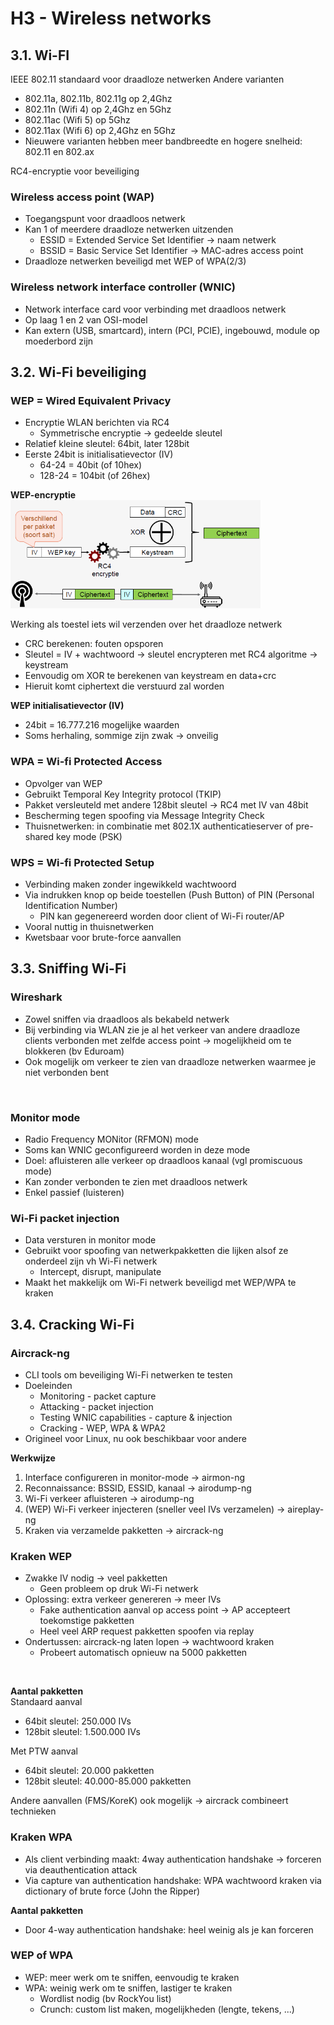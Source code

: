 # H3 - Wireless networks

## 3.1. Wi-FI
IEEE 802.11 standaard voor draadloze netwerken
Andere varianten
- 802.11a, 802.11b, 802.11g op 2,4Ghz
- 802.11n (Wifi 4) op 2,4Ghz en 5Ghz
- 802.11ac (Wifi 5) op 5Ghz
- 802.11ax (Wifi 6) op 2,4Ghz en 5Ghz
- Nieuwere varianten hebben meer bandbreedte en hogere snelheid: 802.11 en 802.ax

RC4-encryptie voor beveiliging

### Wireless access point (WAP)
- Toegangspunt voor draadloos netwerk
- Kan 1 of meerdere draadloze netwerken uitzenden
  - ESSID = Extended Service Set Identifier → naam netwerk
  - BSSID = Basic Service Set Identifier → MAC-adres access point
- Draadloze netwerken beveiligd met WEP of WPA(2/3)

### Wireless network interface controller (WNIC)
- Network interface card voor verbinding met draadloos netwerk
- Op laag 1 en 2 van OSI-model
- Kan extern (USB, smartcard), intern (PCI, PCIE), ingebouwd, module op moederbord zijn


## 3.2. Wi-Fi beveiliging

### WEP = Wired Equivalent Privacy
- Encryptie WLAN berichten via RC4
  - Symmetrische encryptie → gedeelde sleutel
- Relatief kleine sleutel: 64bit, later 128bit
- Eerste 24bit is initialisatievector (IV)
  - 64-24 = 40bit (of 10hex)
  - 128-24 = 104bit (of 26hex)

**WEP-encryptie**  
<img src="afbeeldingen/H3_WEPencr.png" width="400"/>

Werking als toestel iets wil verzenden over het draadloze netwerk
- CRC berekenen: fouten opsporen
- Sleutel = IV + wachtwoord → sleutel encrypteren met RC4 algoritme → keystream
- Eenvoudig om XOR te berekenen van keystream en data+crc
- Hieruit komt ciphertext die verstuurd zal worden

**WEP initialisatievector (IV)**
- 24bit = 16.777.216 mogelijke waarden
- Soms herhaling, sommige zijn zwak → onveilig

### WPA = Wi-fi Protected Access
- Opvolger van WEP
- Gebruikt Temporal Key Integrity protocol (TKIP)
- Pakket versleuteld met andere 128bit sleutel → RC4 met IV van 48bit
- Bescherming tegen spoofing via Message Integrity Check
- Thuisnetwerken: in combinatie met 802.1X authenticatieserver of pre-shared key mode (PSK)

### WPS = Wi-fi Protected Setup
- Verbinding maken zonder ingewikkeld wachtwoord
- Via indrukken knop op beide toestellen (Push Button) of PIN (Personal Identification Number)
  - PIN kan gegenereerd worden door client of Wi-Fi router/AP
- Vooral nuttig in thuisnetwerken
- Kwetsbaar voor brute-force aanvallen

## 3.3. Sniffing Wi-Fi

### Wireshark
- Zowel sniffen via draadloos als bekabeld netwerk
- Bij verbinding via WLAN zie je al het verkeer van andere draadloze clients verbonden met zelfde access point → mogelijkheid om te blokkeren (bv Eduroam)
- Ook mogelijk om verkeer te zien van draadloze netwerken waarmee je niet verbonden bent

<div style="page-break-after: always; visibility: hidden"> 
\pagebreak 
</div>

### Monitor mode
- Radio Frequency MONitor (RFMON) mode
- Soms kan WNIC geconfigureerd worden in deze mode
- Doel: afluisteren alle verkeer op draadloos kanaal (vgl promiscuous mode)
- Kan zonder verbonden te zien met draadloos netwerk
- Enkel passief (luisteren)

### Wi-Fi packet injection
- Data versturen in monitor mode
- Gebruikt voor spoofing van netwerkpakketten die lijken alsof ze onderdeel zijn vh Wi-Fi netwerk
  - Intercept, disrupt, manipulate
- Maakt het makkelijk om Wi-Fi netwerk beveiligd met WEP/WPA te kraken


## 3.4. Cracking Wi-Fi

### Aircrack-ng
- CLI tools om beveiliging Wi-Fi netwerken te testen
- Doeleinden
  - Monitoring - packet capture
  - Attacking - packet injection
  - Testing WNIC capabilities - capture & injection
  - Cracking - WEP, WPA & WPA2
- Origineel voor Linux, nu ook beschikbaar voor andere

**Werkwijze**  
1. Interface configureren in monitor-mode → airmon-ng
2. Reconnaissance: BSSID, ESSID, kanaal → airodump-ng
3. Wi-Fi verkeer afluisteren → airodump-ng
4. (WEP) Wi-Fi verkeer injecteren (sneller veel IVs verzamelen) → aireplay-ng
5. Kraken via verzamelde pakketten → aircrack-ng

### Kraken WEP
- Zwakke IV nodig → veel pakketten
  - Geen probleem op druk Wi-Fi netwerk
- Oplossing: extra verkeer genereren → meer IVs
  - Fake authentication aanval op access point → AP accepteert toekomstige pakketten
  - Heel veel ARP request pakketten spoofen via replay
- Ondertussen: aircrack-ng laten lopen → wachtwoord kraken
  - Probeert automatisch opnieuw na 5000 pakketten

<div style="page-break-after: always; visibility: hidden"> 
\pagebreak 
</div>

**Aantal pakketten**  
Standaard aanval
- 64bit sleutel: 250.000 IVs
- 128bit sleutel: 1.500.000 IVs

Met PTW aanval
- 64bit sleutel: 20.000 pakketten
- 128bit sleutel: 40.000-85.000 pakketten

Andere aanvallen (FMS/KoreK) ook mogelijk → aircrack combineert technieken

### Kraken WPA
- Als client verbinding maakt: 4way authentication handshake → forceren via deauthentication attack
- Via capture van authentication handshake: WPA wachtwoord kraken via dictionary of brute force (John the Ripper)

**Aantal pakketten**  
- Door 4-way authentication handshake: heel weinig als je kan forceren

### WEP of WPA
- WEP: meer werk om te sniffen, eenvoudig te kraken
- WPA: weinig werk om te sniffen, lastiger te kraken
  - Wordlist nodig (bv RockYou list)
  - Crunch: custom list maken, mogelijkheden (lengte, tekens, ...)
